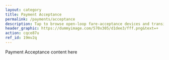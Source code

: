```yaml
---
layout: category
title: Payment Acceptance
permalink: /payments/acceptance
description: Tap to browse open-loop fare-acceptance devices and transit processors
header_graphic: https://dummyimage.com/570x305/d1dee3/fff.png&text=+
action: cqce87u
ref_id: 19mv2q
---
```

Payment Acceptance content here
